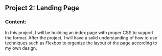 ## Project 2: Landing Page

### Content:
In this project, I will be building an index page with proper CSS to support the format. After the project, I will have a solid understanding of how to use techniques such as Flexbox to organize the layout of the page according to my own design.